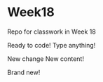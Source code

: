 # Week18
Repo for classwork in Week 18

Ready to code!
Type anything!

New change
New content!

Brand new!
